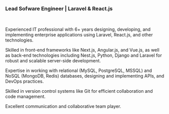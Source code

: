 <h3><b>Lead Sofware Engineer | Laravel & React.js </b></h3>
<br/>
<p>Experienced IT professional with 6+ years designing, developing, and implementing enterprise applications using Laravel, React.js, and other technologies.</p>
<p>Skilled in front-end frameworks like Next.js, Angular.js, and Vue.js, as well as back-end technologies including Nest.js, Python, Django and Laravel for robust and scalable server-side development.</p>
<p>Expertise in working with relational (MySQL, PostgreSQL, MSSQL) and NoSQL (MongoDB, Redis)
databases, designing and implementing APIs, and DevOps practices.</p>
<p>Skilled in version control systems like Git for efficient collaboration and code management.</p>
<p>Excellent communication and collaborative team player.</p>
